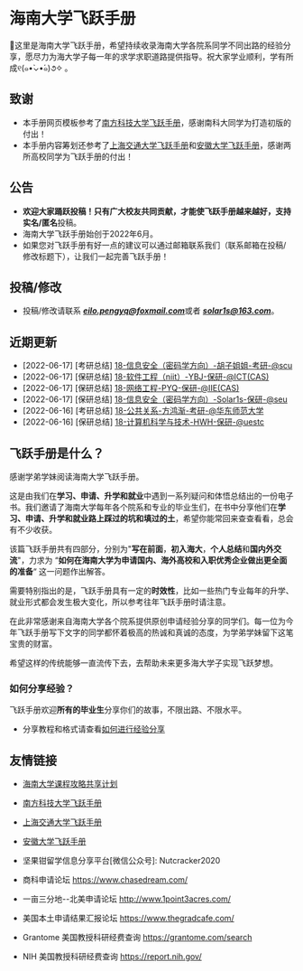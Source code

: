 # 海南大学飞跃手册

👋这里是海南大学飞跃手册，希望持续收录海南大学各院系同学不同出路的经验分享，愿尽力为海大学子每一年的求学求职道路提供指导。祝大家学业顺利，学有所成୧(๑•̀⌄•́๑)૭✧ 。

## 致谢

- 本手册网页模板参考了[南方科技大学飞跃手册](https://sustech-application.com/#/)，感谢南科大同学为打造初版的付出！
- 本手册内容筹划还参考了[上海交通大学飞跃手册](https://survivesjtu.github.io/SJTU-Application/#/)和[安徽大学飞跃手册](https://www.ahu.wiki/#/)，感谢两所高校同学为飞跃手册的付出！

## 公告

- **欢迎大家踊跃投稿！**只有广大校友共同贡献，才能使飞跃手册越来越好，支持**实名/匿名**投稿。
- 海南大学飞跃手册始创于2022年6月。
- 如果您对飞跃手册有好一点的建议可以通过邮箱联系我们（联系邮箱在投稿/修改标题下），让我们一起完善飞跃手册！

## 投稿/修改

- 投稿/修改请联系 ***eilo.pengyq@foxmail.com***或者 ***solar1s@163.com***。

## 近期更新

- [2022-06-17] [考研总结] [18-信息安全（密码学方向）-胡子姐姐-考研-@scu](personal-summary/cse/18-信息安全（密码学方向）-胡子姐姐-考研-@scu)
- [2022-06-17] [保研总结] [18-软件工程（niit）-YBJ-保研-@ICT(CAS)](https://blog.bj-yan.top/p/misc-man-man-qiu-xue-lu/)
- [2022-06-17] [保研总结] [18-网络工程-PYQ-保研-@IIE(CAS)](personal-summary/cs/18-网络工程-PYQ-保研-@IIE(CAS).md)
- [2022-06-17] [保研总结] [18-信息安全（密码学方向）-Solar1s-保研-@seu](personal-summary/cse/18-信息安全（密码学方向）-Solar1s-保研-@seu.md)
- [2022-06-16] [考研总结] [18-公共关系-方鸿渐-考研-@华东师范大学](personal-summary/gongguan/18-公共关系-方鸿渐-考研-@华东师范大学.md)
- [2022-06-16] [保研总结] [18-计算机科学与技术-HWH-保研-@uestc](personal-summary/cs/18-计算机科学与技术-HWH-保研-@uestc.md)


## 飞跃手册是什么？

感谢学弟学妹阅读海南大学飞跃手册。

这是由我们在**学习、申请、升学和就业**中遇到一系列疑问和体悟总结出的一份电子书。我们邀请了海南大学每年各个院系和专业的毕业生们，在书中分享他们在**学习、申请、升学和就业路上踩过的坑和填过的土**，希望你能常回来查查看看，总会有不少收获。

该篇飞跃手册共有四部分，分别为"**写在前面**，**初入海大**，**个人总结**和**国内外交流**"，力求为 “**如何在海南大学为申请国内、海外高校和入职优秀企业做出更全面的准备**“ 这一问题作出解答。

需要特别指出的是，飞跃手册具有一定的**时效性**，比如一些热门专业每年的升学、就业形式都会发生极大变化，所以参考往年飞跃手册时请注意。

在此非常感谢来自海南大学各个院系提供原创申请经验分享的同学们。每一位为今年飞跃手册写下文字的同学都怀着极高的热诚和真诚的态度，为学弟学妹留下这笔宝贵的财富。

希望这样的传统能够一直流传下去，去帮助未来更多海大学子实现飞跃梦想。

### 如何分享经验？

飞跃手册欢迎**所有的毕业生**分享你们的故事，不限出路、不限水平。

- 分享教程和格式请查看[如何进行经验分享](about-contribution.md)

## 友情链接

* [海南大学课程攻略共享计划](https://www.bj-yan.top/hainanu-course-comments/)

* [南方科技大学飞跃手册](https://sustech-application.com/#/)

* [上海交通大学飞跃手册](https://survivesjtu.github.io/SJTU-Application/#/)

* [安徽大学飞跃手册](https://www.ahu.wiki/#/)

* 坚果钳留学信息分享平台\[微信公众号\]: Nutcracker2020 

* 商科申请论坛 https://www.chasedream.com/

* 一亩三分地--北美申请论坛 http://www.1point3acres.com/

* 美国本土申请结果汇报论坛 https://www.thegradcafe.com/

* Grantome 美国教授科研经费查询 https://grantome.com/search

* NIH 美国教授科研经费查询 https://report.nih.gov/ 

  
